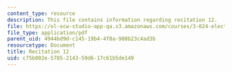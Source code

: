```yaml
---
content_type: resource
description: This file contains information regarding recitation 12.
file: https://ol-ocw-studio-app-qa.s3.amazonaws.com/courses/3-024-electronic-optical-and-magnetic-properties-of-materials-spring-2013/c75b002e5785214359d617c61b5de149_MIT3_024S13_2012rec12.pdf
file_type: application/pdf
parent_uid: 4944bd9d-c145-19b4-4f0a-988b23c4ad3b
resourcetype: Document
title: Recitation 12
uid: c75b002e-5785-2143-59d6-17c61b5de149
---
```

